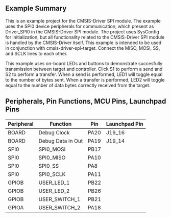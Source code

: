 ## Example Summary

This is an example project for the CMSIS-Driver SPI module.
The example uses the SPI0 device peripherals for communication, which present as Driver_SPI0 in the CMSIS-Driver SPI module.
The project uses SysConfig for initialization, but all functionality related to the CMSIS-Driver SPI module is handled by the CMSIS-Driver itself.
This example is intended to be used in conjunction with cmsis-driver-spi-target. Connect the MISO, MOSI, SS, and SCLK lines to each other.

This example uses on-board LEDs and buttons to demonstrate succesfully transmission between target and controller. Click S1 to perform a send and
S2 to perform a transfer. When a send is performed, LED1 will toggle equal to the number of bytes sent. When a transfer is performed, LED2 will 
toggle equal to the number of data bytes correctly received from the target.

## Peripherals, Pin Functions, MCU Pins, Launchpad Pins
| Peripheral | Function | Pin | Launchpad Pin |
| --- | --- | --- | --- |
| BOARD | Debug Clock | PA20 | J19_16 |
| BOARD | Debug Data In Out | PA19 | J19_14 |
| SPI0 | SPI0_MOSI | PB17 | 
| SPI0 | SPI0_MISO | PA10 |
| SPI0 | SPI0_SS | PA8 | 
| SPI0 | SPI0_SCLK | PA11 |
| GPIOB | USER_LED_1 | PB22 |
| GPIOB | USER_LED_2 | PB26 |
| GPIOB | USER_SWITCH_1 | PB21 |
| GPIOA | USER_SWITCH_2 | PA18 | 
